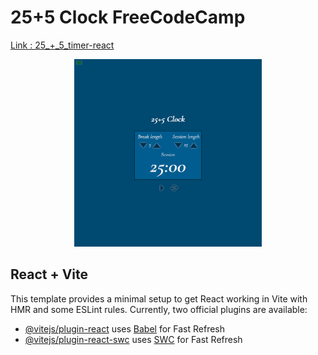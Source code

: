 # 25+5 Clock FreeCodeCamp

[Link : 25\_+_5_timer-react](https://twentyfive-plus-five-timer-react-fcc.netlify.app/)

 <div align="center">
   <img src="/screencapture.png" width="300" height="300"/> 
 </div>

## React + Vite

This template provides a minimal setup to get React working in Vite with HMR and some ESLint rules.
Currently, two official plugins are available:

- [@vitejs/plugin-react](https://github.com/vitejs/vite-plugin-react/blob/main/packages/plugin-react/README.md) uses [Babel](https://babeljs.io/) for Fast Refresh
- [@vitejs/plugin-react-swc](https://github.com/vitejs/vite-plugin-react-swc) uses [SWC](https://swc.rs/) for Fast Refresh
